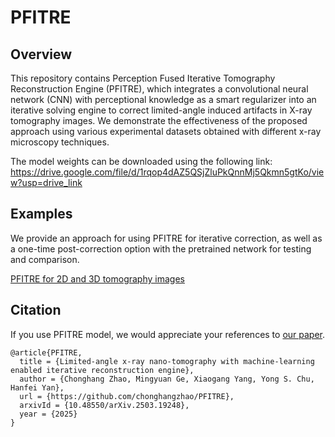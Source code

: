 # PFITRE

## Overview
This repository contains Perception Fused Iterative Tomography Reconstruction Engine (PFITRE), which integrates a convolutional neural network (CNN) with perceptional knowledge as a smart regularizer into an iterative solving engine to correct limited-angle induced artifacts in X-ray tomography images. We demonstrate the effectiveness of the proposed approach using various experimental datasets obtained with different x-ray microscopy techniques. 

The model weights can be downloaded using the following link:
https://drive.google.com/file/d/1rqop4dAZ5QSjZluPkQnnMj5Qkmn5gtKo/view?usp=drive_link


## Examples

We provide an approach for using PFITRE for iterative correction, as well as a one-time post-correction option with the pretrained network for testing and comparison.

[PFITRE for 2D and 3D tomography images](https://github.com/chonghangzhao/PFITRE/blob/main/Demo/PFITRE_Demo_Colab.ipynb)


## Citation
If you use PFITRE model, we would appreciate your references to [our paper](https://arxiv.org/abs/2503.19248).

```
@article{PFITRE,
  title = {Limited-angle x-ray nano-tomography with machine-learning enabled iterative reconstruction engine},
  author = {Chonghang Zhao, Mingyuan Ge, Xiaogang Yang, Yong S. Chu, Hanfei Yan},
  url = {https://github.com/chonghangzhao/PFITRE},
  arxivId = {10.48550/arXiv.2503.19248},
  year = {2025}
}
```
